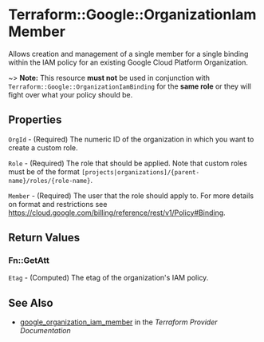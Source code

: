 # Terraform::Google::OrganizationIamMember

Allows creation and management of a single member for a single binding within
the IAM policy for an existing Google Cloud Platform Organization.

~> **Note:** This resource __must not__ be used in conjunction with
   `Terraform::Google::OrganizationIamBinding` for the __same role__ or they will fight over
   what your policy should be.

## Properties

`OrgId` - (Required) The numeric ID of the organization in which you want to create a custom role.

`Role` - (Required) The role that should be applied. Note that custom roles must be of the format
`[projects|organizations]/{parent-name}/roles/{role-name}`.

`Member` - (Required) The user that the role should apply to. For more details on format and restrictions see https://cloud.google.com/billing/reference/rest/v1/Policy#Binding.


## Return Values

### Fn::GetAtt

`Etag` - (Computed) The etag of the organization's IAM policy.

## See Also

* [google_organization_iam_member](https://www.terraform.io/docs/providers/google/r/organization_iam_member.html) in the _Terraform Provider Documentation_